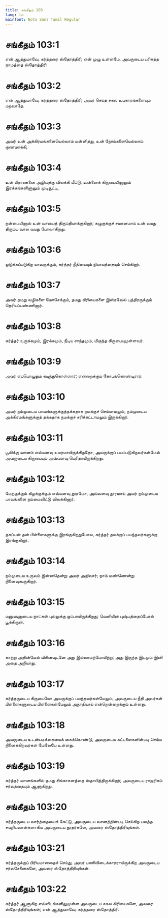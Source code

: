 ```yaml
---
title: சங்கீதம் 103
lang: ta
mainfont: Noto Sans Tamil Regular
---
```


# சங்கீதம் 103:1

என் ஆத்துமாவே, கர்த்தரை ஸ்தோத்திரி; என் முழு உள்ளமே, அவருடைய பரிசுத்த நாமத்தை ஸ்தோத்திரி.

# சங்கீதம் 103:2

என் ஆத்துமாவே, கர்த்தரை ஸ்தோத்திரி; அவர் செய்த சகல உபகாரங்களையும் மறவாதே.

# சங்கீதம் 103:3

அவர் உன் அக்கிரமங்களையெல்லாம் மன்னித்து, உன் நோய்களையெல்லாம் குணமாக்கி,

# சங்கீதம் 103:4

உன் பிராணனை அழிவுக்கு விலக்கி மீட்டு, உன்னைக் கிருபையினாலும் இரக்கங்களினாலும் முடிசூட்டி,

# சங்கீதம் 103:5

நன்மையினால் உன் வாயைத் திருப்தியாக்குகிறார்; கழுகுக்குச் சமானமாய் உன் வயது திரும்ப வால வயது போலாகிறது.

# சங்கீதம் 103:6

ஒடுக்கப்படுகிற யாவருக்கும், கர்த்தர் நீதியையும் நியாயத்தையும் செய்கிறார்.

# சங்கீதம் 103:7

அவர் தமது வழிகளை மோசேக்கும், தமது கிரியைகளை இஸ்ரவேல் புத்திரருக்கும் தெரியப்பண்ணினார்.

# சங்கீதம் 103:8

கர்த்தர் உருக்கமும், இரக்கமும், நீடிய சாந்தமும், மிகுந்த கிருபையுமுள்ளவர்.

# சங்கீதம் 103:9

அவர் எப்பொழுதும் கடிந்துகொள்ளார்; என்றைக்கும் கோபங்கொண்டிரார்.

# சங்கீதம் 103:10

அவர் நம்முடைய பாவங்களுக்குத்தக்கதாக நமக்குச் செய்யாமலும், நம்முடைய அக்கிரமங்களுக்குத் தக்கதாக நமக்குச் சரிக்கட்டாமலும் இருக்கிறார்.

# சங்கீதம் 103:11

பூமிக்கு வானம் எவ்வளவு உயரமாயிருக்கிறதோ, அவருக்குப் பயப்படுகிறவர்கள்மேல் அவருடைய கிருபையும் அவ்வளவு பெரிதாயிருக்கிறது.

# சங்கீதம் 103:12

மேற்குக்கும் கிழக்குக்கும் எவ்வளவு தூரமோ, அவ்வளவு தூரமாய் அவர் நம்முடைய பாவங்களை நம்மைவிட்டு விலக்கினார்.

# சங்கீதம் 103:13

தகப்பன் தன் பிள்ளைகளுக்கு இரங்குகிறதுபோல, கர்த்தர் தமக்குப் பயந்தவர்களுக்கு இரங்குகிறார்.

# சங்கீதம் 103:14

நம்முடைய உருவம் இன்னதென்று அவர் அறிவார்; நாம் மண்ணென்று நினைவுகூருகிறார்.

# சங்கீதம் 103:15

மனுஷனுடைய நாட்கள் புல்லுக்கு ஒப்பாயிருக்கிறது; வெளியின் புஷ்பத்தைப்போல் பூக்கிறான்.

# சங்கீதம் 103:16

காற்று அதின்மேல் வீசினவுடனே அது இல்லாமற்போயிற்று; அது இருந்த இடமும் இனி அதை அறியாது.

# சங்கீதம் 103:17

கர்த்தருடைய கிருபையோ அவருக்குப் பயந்தவர்கள்மேலும், அவருடைய நீதி அவர்கள் பிள்ளைகளுடைய பிள்ளைகள்மேலும் அநாதியாய் என்றென்றைக்கும் உள்ளது.

# சங்கீதம் 103:18

அவருடைய உடன்படிக்கையைக் கைக்கொண்டு, அவருடைய கட்டளைகளின்படி செய்ய நினைக்கிறவர்கள் மேலேயே உள்ளது.

# சங்கீதம் 103:19

கர்த்தர் வானங்களில் தமது சிங்காசனத்தை ஸ்தாபித்திருக்கிறார்; அவருடைய ராஜரிகம் சர்வத்தையும் ஆளுகிறது.

# சங்கீதம் 103:20

கர்த்தருடைய வார்த்தையைக் கேட்டு, அவருடைய வசனத்தின்படி செய்கிற பலத்த சவுரியவான்களாகிய அவருடைய தூதர்களே, அவரை ஸ்தோத்திரியுங்கள்.

# சங்கீதம் 103:21

கர்த்தருக்குப் பிரியமானதைச் செய்து, அவர் பணிவிடைக்காரராயிருக்கிற அவருடைய சர்வசேனைகளே, அவரை ஸ்தோத்திரியுங்கள்.

# சங்கீதம் 103:22

கர்த்தர் ஆளுகிற எவ்விடங்களிலுமுள்ள அவருடைய சகல கிரியைகளே, அவரை ஸ்தோத்திரியுங்கள்; என் ஆத்துமாவே, கர்த்தரை ஸ்தோத்திரி.

